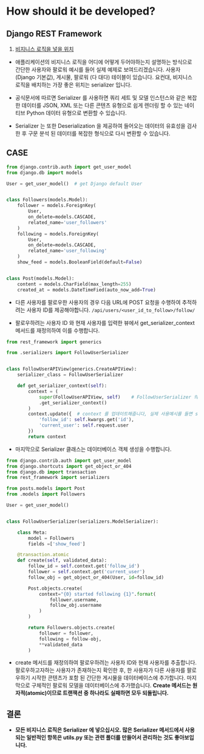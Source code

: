 # How should it be developed?

## Django REST Framework
1. [비지니스 로직을 넣을 위치]('http://engineering.vcnc.co.kr/2018/05/parquet-and-spark/')
- 애플리케이션의 비지니스 로직을 어디에 어떻게 두어야하는지 설명하는 방식으로 간단한 사용자와 팔로워 예시를 들어 실제 예제로 보여드리겠습니다.
사용자(Django 기본값), 게시물, 팔로워 (다 대다) 테이블이 있습니다. 요컨대, 비지니스 로직을 배치하는 가장 좋은 위치는 serializer 입니다.

- 공식문서에 따르면 Serializer 를 사용하면 쿼리 세트 및 모델 인스턴스와 같은 복잡한 데이터를 JSON, XML 또는 다른 콘텐츠 유형으로 쉽게 렌더링 할 수 있는
네이티브 Python 데이터 유형으로 변환할 수 있습니다.

- Serializer 는 또한 Deserialization 을 제공하여 들어오는 데이터의 유효성을 검사 한 후 구문 분석 된 데이터를 복잡한 형식으로 다시 변환할 수 있습니다.

## CASE
```python
from django.contrib.auth import get_user_model
from django.db import models

User = get_user_model()  # get Django default User 


class Followers(models.Model):
    follower = models.ForeignKey(
        User,
        on_delete=models.CASCADE,
        related_name='user_followers'
    )
    following = models.ForeignKey(
        User,
        on_delete=models.CASCADE,
        related_name='user_following'
    )
    show_feed = models.BooleanField(default=False)


class Post(models.Model):
    content = models.CharField(max_length=255)
    created_at = models.DateTimeFied(auto_now_add=True)
```

- 다른 사용자를 팔로우한 사용자의 경우 다음 URL에 POST 요청을 수행하여 추적하려는 사용자 ID를 제공해야합니다.
```/api/users/<user_id_to_follow>/follow/```

- 팔로우하려는 사용자 ID 와 현재 사용자를 입력한 뷰에서 get_serializer_context 메서드를 재정의하여 이를 수행합니다.
```python
from rest_framework import generics

from .serializers import FollowUserSerializer


class FollowUserAPIView(generics.CreateAPIView):
    serializer_class = FollowUserSerializer

    def get_serializer_context(self):
        context = (
            super(FollowUserAPIView, self)    # FollowUserSerializer 의 self.context의 정보를 가져와 context에 담고
            .get_serializer_context()
        )
        context.update({  # context 를 업데이트해줍니다, 실제 사용예시를 들면 self.context['follow_id'] 가 되겠죠?
            'follow_id': self.kwargs.get('id'),
            'current_user': self.request.user
        })
        return context
```

- 마지막으로 Serializer 클래스는 데이터베이스 객체 생성을 수행합니다.
```python
from django.contrib.auth import get_user_model
from django.shortcuts import get_object_or_404
from django.db import transaction
from rest_framework import serializers

from posts.models import Post
from .models import Followers

User = get_user_model()


class FollowUserSerializer(serializers.ModelSerializer):

    class Meta:
        model = Followers
        fields =['show_feed']

    @transaction.atomic
    def create(self, validated_data):
        follow_id = self.context.get('follow_id')
        follower = self.context.get('current_user')
        follow_obj = get_object_or_404(User, id=follow_id)

        Post.objects.create(
            context="{0} started following {1}".format(
                follower.username,
                follow_obj.username
            )
        )

        return Followers.objects.create(
            follower = follower,
            following = follow-obj,
            **validated_data
        )
```
- create 메서드를 재정의하여 팔로우하려는 사용자 ID와 현재 사용자를 추출합니다. 팔로우하고자하는 사용자가 존재하는지 확인한 후,
한 사용자가 다른 사용자를 팔로우하기 시작한 콘텐츠가 포함 된 간단한 게시물을 데이터베이스에 추가합니다. 마지막으로 구체적인 팔로워 모델을 데이터베이스에
추가했습니다. **Create 메서드는 원자적(atomic)이므로 트랜잭션 중 하나라도 실패하면 모두 되돌립니다.**

## 결론
- **모든 비지니스 로직은 Serializer 에 넣으십시오. 많은 Serializer 메서드에서 사용되는 일반적인 항목은 utils.py 또는 관련 폴더를 만들어서 관리하는 것도 좋아보입니다.**